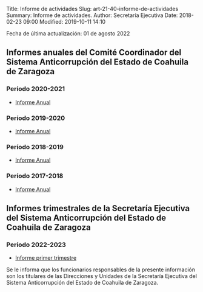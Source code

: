 Title: Informe de actividades
Slug: art-21-40-informe-de-actividades
Summary: Informe de actividades.
Author: Secretaría Ejecutiva
Date: 2018-02-23 09:00
Modified: 2019-10-11 14:10


Fecha de última actualización: 01 de agosto 2022

## Informes anuales del Comité Coordinador del Sistema Anticorrupción del Estado de Coahuila de Zaragoza

### Período 2020-2021

* [Informe Anual<i class="fa fa-file-pdf-o" aria-hidden="true"></i>](informe-anual-2020-2021.pdf)

### Período 2019-2020

* [Informe Anual<i class="fa fa-file-pdf-o" aria-hidden="true"></i>](informe-anual-2019-2020.pdf)


### Período 2018-2019

* [Informe Anual<i class="fa fa-file-pdf-o" aria-hidden="true"></i>](informe-anual-2018-2019.pdf)

### Período 2017-2018

* [Informe Anual<i class="fa fa-file-pdf-o" aria-hidden="true"></i>](informe-anual-2017-2018.pdf)


## Informes trimestrales de la Secretaría Ejecutiva del Sistema Anticorrupción del Estado de Coahuila de Zaragoza

###  Período 2022-2023

* [Informe primer trimestre<i class="fa fa-file-pdf-o" aria-hidden="true"></i>](informe-primer-trimestre-SE-2022.pdf)

Se le informa que los funcionarios responsables de la presente información son los titulares de las Direcciones y Unidades de la Secretaría Ejecutiva del Sistema Anticorrupción del Estado de Coahuila de Zaragoza.
